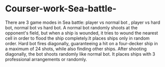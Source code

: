 # Courser-work-Sea-battle-
There are 3 game modes in Sea battle: player vs normal bot , player vs hard bot, normal bot vs hard bot.
A normal bot randomly shoots at the opponent's field, but when a ship is wounded, it tries to wound the nearest cell in order to flood the ship completely.It places ships only in random order.
Hard bot fires diagonally, guaranteeing a hit on a four-decker ship in a maximum of 24 shots, while also finding other ships. After shooting diagonally, the bot shoots randomly like normal bot.
It places ships with 3 professional arrangements or randomly.

